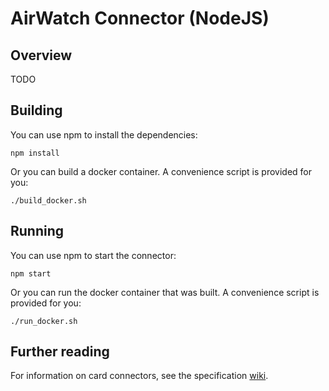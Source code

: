 # AirWatch Connector (NodeJS)

## Overview

TODO

## Building

You can use npm to install the dependencies:

``` shell
npm install
```

Or you can build a docker container.  A convenience script is provided for you:

``` shell
./build_docker.sh
```

## Running

You can use npm to start the connector:

``` shell
npm start
```

Or you can run the docker container that was built.  A convenience script is provided for you:

``` shell
./run_docker.sh
```

## Further reading

For information on card connectors, see the specification [wiki](https://github.com/vmwaresamples/card-connectors-guide/wiki).
